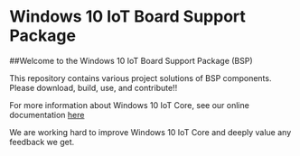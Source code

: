 Windows 10 IoT Board Support Package
==============

##Welcome to the Windows 10 IoT Board Support Package (BSP)

This repository contains various project solutions of BSP components. Please download, build, use, and contribute!!

For more information about Windows 10 IoT Core, see our online documentation [here](http://windowsondevices.com)

We are working hard to improve Windows 10 IoT Core and deeply value any feedback we get.